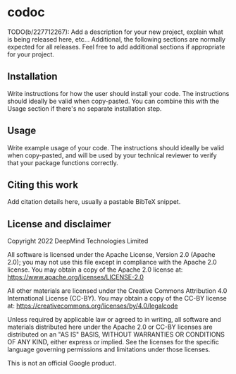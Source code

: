 # codoc

TODO(b/227712267): Add a description for your new project, explain what is
being released here, etc... Additional, the following sections are normally
expected for all releases. Feel free to add additional sections if appropriate
for your project.

## Installation

Write instructions for how the user should install your code. The instructions
should ideally be valid when copy-pasted. You can combine this with the Usage
section if there's no separate installation step.

## Usage

Write example usage of your code. The instructions should ideally be valid when
copy-pasted, and will be used by your technical reviewer to verify that your
package functions correctly.

## Citing this work

Add citation details here, usually a pastable BibTeX snippet.

## License and disclaimer

Copyright 2022 DeepMind Technologies Limited

All software is licensed under the Apache License, Version 2.0 (Apache 2.0);
you may not use this file except in compliance with the Apache 2.0 license.
You may obtain a copy of the Apache 2.0 license at:
https://www.apache.org/licenses/LICENSE-2.0

All other materials are licensed under the Creative Commons Attribution 4.0
International License (CC-BY). You may obtain a copy of the CC-BY license at:
https://creativecommons.org/licenses/by/4.0/legalcode

Unless required by applicable law or agreed to in writing, all software and
materials distributed here under the Apache 2.0 or CC-BY licenses are
distributed on an "AS IS" BASIS, WITHOUT WARRANTIES OR CONDITIONS OF ANY KIND,
either express or implied. See the licenses for the specific language governing
permissions and limitations under those licenses.

This is not an official Google product.
